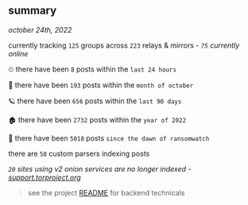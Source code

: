 
## summary
_october 24th, 2022_

currently tracking `125` groups across `223` relays & mirrors - _`75` currently online_

⏲ there have been `8` posts within the `last 24 hours`

🦈 there have been `193` posts within the `month of october`

🪐 there have been `656` posts within the `last 90 days`

🏚 there have been `2732` posts within the `year of 2022`

🦕 there have been `5018` posts `since the dawn of ransomwatch`

there are `58` custom parsers indexing posts

_`20` sites using v2 onion services are no longer indexed - [support.torproject.org](https://support.torproject.org/onionservices/v2-deprecation/)_

> see the project [README](https://github.com/joshhighet/ransomwatch#ransomwatch--) for backend technicals
